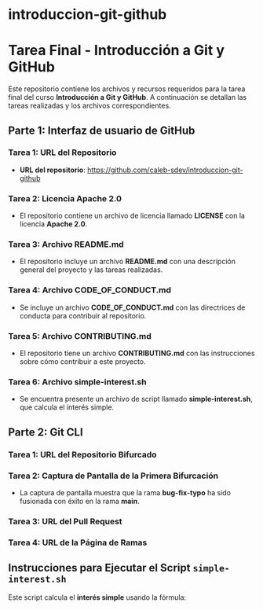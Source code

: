 # introduccion-git-github


# Tarea Final - Introducción a Git y GitHub

Este repositorio contiene los archivos y recursos requeridos para la tarea final del curso **Introducción a Git y GitHub**. A continuación se detallan las tareas realizadas y los archivos correspondientes.

## Parte 1: Interfaz de usuario de GitHub

### Tarea 1: URL del Repositorio
- **URL del repositorio**: https://github.com/caleb-sdev/introduccion-git-github

### Tarea 2: Licencia Apache 2.0
- El repositorio contiene un archivo de licencia llamado **LICENSE** con la licencia **Apache 2.0**.

### Tarea 3: Archivo README.md
- El repositorio incluye un archivo **README.md** con una descripción general del proyecto y las tareas realizadas.

### Tarea 4: Archivo CODE_OF_CONDUCT.md
- Se incluye un archivo **CODE_OF_CONDUCT.md** con las directrices de conducta para contribuir al repositorio.

### Tarea 5: Archivo CONTRIBUTING.md
- El repositorio tiene un archivo **CONTRIBUTING.md** con las instrucciones sobre cómo contribuir a este proyecto.

### Tarea 6: Archivo simple-interest.sh
- Se encuentra presente un archivo de script llamado **simple-interest.sh**, que calcula el interés simple.

## Parte 2: Git CLI

### Tarea 1: URL del Repositorio Bifurcado


### Tarea 2: Captura de Pantalla de la Primera Bifurcación
- La captura de pantalla muestra que la rama **bug-fix-typo** ha sido fusionada con éxito en la rama **main**.

### Tarea 3: URL del Pull Request


### Tarea 4: URL de la Página de Ramas


## Instrucciones para Ejecutar el Script `simple-interest.sh`

Este script calcula el **interés simple** usando la fórmula:


